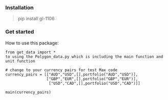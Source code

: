 ### Installation

> pip install gl-1106

### Get started
How to use this package:

```
from get_data import *
to using the Polygon_data.py which is including the main function and unit function

# change to your currency pairs for test Max code
currency_pairs = [["AUD","USD",[],portfolio("AUD","USD")],
                  ["GBP","EUR",[],portfolio("GBP","EUR")],
                   ["USD","CAD",[],portfolio("USD","CAD")]]

main(currency_pairs)
```